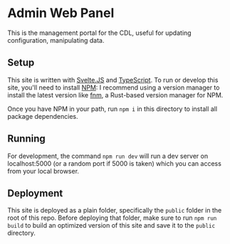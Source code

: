 # Admin Web Panel
This is the management portal for the CDL, useful for updating configuration, manipulating data.

## Setup
This site is written with [Svelte.JS][svelte] and [TypeScript][ts]. To run or develop this site, you'll need to
install [NPM][npm]:
I recommend using a version manager to install the latest version like [fnm][fnm], a Rust-based version manager for NPM.

Once you have NPM in your path, run `npm i` in this directory to install all package dependencies.

## Running
For development, the command `npm run dev` will run a dev server on localhost:5000 (or a random port if 5000 is taken)
which you can access from your local browser.

## Deployment
This site is deployed as a plain folder, specifically the `public`
folder in the root of this repo. Before deploying that folder, make sure to run `npm run build` to build an optimized
version of this site and save it to the `public` directory.


[svelte]: https://svelte.dev/

[ts]: https://www.typescriptlang.org/

[npm]: https://npmjs.com/

[fnm]: https://github.com/Schniz/fnm
